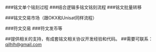 ###铭文单个铭刻过程
###结合逻辑多铭文铭刻流程
###铭文批量转移

###铭文交易市场（跟OKX和Unisat同样流程）

###符文交易
###符文发币等

##提供相关的支持，有成套铭文相关协议开发经验和代码。
##需要可联系：qjlhlh@gmail.com
